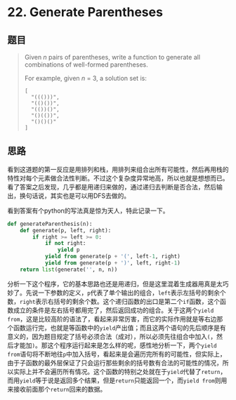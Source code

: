 # 22. Generate Parentheses          

## 题目

> Given *n* pairs of parentheses, write a function to generate all combinations of well-formed parentheses.
>
> For example, given *n* = 3, a solution set is:
>
> ```
> [
>   "((()))",
>   "(()())",
>   "(())()",
>   "()(())",
>   "()()()"
> ]
> ```

## 思路

看到这道题的第一反应是用排列和栈，用排列来组合出所有可能性，然后再用栈的特性对每个元素做合法性判断。不过这个复杂度异常地高，所以也就是想想而已。看了答案之后发现，几乎都是用递归来做的，通过递归去判断是否合法，然后输出，换句话说，其实也是可以用DFS去做的。

看到答案有个python的写法真是惊为天人，特此记录一下。

```python
def generateParenthesis(n):
    def generate(p, left, right):
        if right >= left >= 0:
            if not right:
                yield p
            yield from generate(p + '(', left-1, right)
            yield from generate(p + ')', left, right-1)
    return list(generate('', n, n))
```

分析一下这个程序，它的基本思路也还是用递归，但是这里混着生成器用真是太巧妙了。先说一下参数的定义，`p`代表了单个输出的组合，`left`表示左括号的剩余个数，`right`表示右括号的剩余个数。这个递归函数的出口是第二个`if`函数，这个函数成立的条件是左右括号都用完了，然后返回成功的组合。关于这两个`yield from`，这是比较高阶的语法了，看起来非常厉害，而它的实际作用就是等右边那个函数运行完，也就是等函数中的`yield`产出值；而且这两个语句的先后顺序是有意义的，因为题目规定了括号必须合法（成对），所以必须先往组合中加入`(`，然后才能加`)`。那这个程序运行起来是怎么样的呢，感性地分析一下，两个`yield from`语句将不断地往`p`中加入括号，看起来是会遍历完所有的可能性，但实际上，由于子函数的最外层保证了只会运行那些剩余的括号数有合法的可能性的情况，所以实际上并不会遍历所有情况。这个函数的特别之处就在于`yield`代替了`return`，而用`yield`等于说是返回多个结果，但是`return`只能返回一个，而`yield from`则用来接收前面那个`return`回来的数据。
